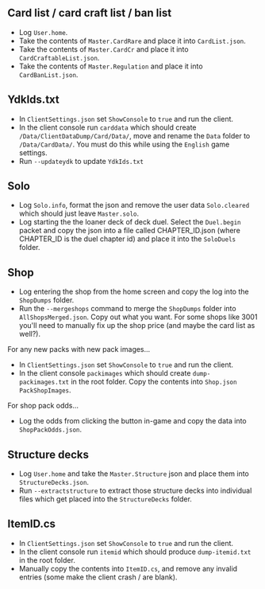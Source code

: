 ## Card list / card craft list / ban list

- Log `User.home`.
- Take the contents of `Master.CardRare` and place it into `CardList.json`.
- Take the contents of `Master.CardCr` and place it into `CardCraftableList.json`.
- Take the contents of `Master.Regulation` and place it into `CardBanList.json`.

## YdkIds.txt

- In `ClientSettings.json` set `ShowConsole` to `true` and run the client.
- In the client console run `carddata` which should create `/Data/ClientDataDump/Card/Data/`, move and rename the `Data` folder to `/Data/CardData/`. You must do this while using the `English` game settings.
- Run `--updateydk` to update `YdkIds.txt`

## Solo

- Log `Solo.info`, format the json and remove the user data `Solo.cleared` which should just leave `Master.solo`.
- Log starting the the loaner deck of deck duel. Select the `Duel.begin` packet and copy the json into a file called CHAPTER_ID.json (where CHAPTER_ID is the duel chapter id) and place it into the `SoloDuels` folder.

## Shop

- Log entering the shop from the home screen and copy the log into the `ShopDumps` folder.
- Run the `--mergeshops` command to merge the `ShopDumps` folder into `AllShopsMerged.json`. Copy out what you want. For some shops like 3001 you'll need to manually fix up the shop price (and maybe the card list as well?).

For any new packs with new pack images...

- In `ClientSettings.json` set `ShowConsole` to `true` and run the client.
- In the client console `packimages` which should create `dump-packimages.txt` in the root folder. Copy the contents into `Shop.json` `PackShopImages`.

For shop pack odds...

- Log the odds from clicking the button in-game and copy the data into `ShopPackOdds.json`.

## Structure decks

- Log `User.home` and take the `Master.Structure` json and place them into `StructureDecks.json`.
- Run `--extractstructure` to extract those structure decks into individual files which get placed into the `StructureDecks` folder.

## ItemID.cs

- In `ClientSettings.json` set `ShowConsole` to `true` and run the client.
- In the client console run `itemid` which should produce `dump-itemid.txt` in the root folder.
- Manually copy the contents into `ItemID.cs`, and remove any invalid entries (some make the client crash / are blank).